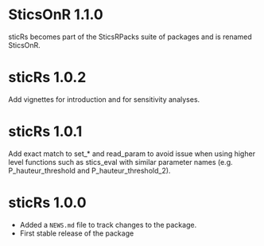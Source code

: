 
# SticsOnR 1.1.0

sticRs becomes part of the SticsRPacks suite of packages and is renamed SticsOnR.

# sticRs 1.0.2
Add vignettes for introduction and for sensitivity analyses.

# sticRs 1.0.1

Add exact match to set_* and read_param to avoid issue when using higher level functions such as stics_eval with similar parameter names (e.g. P_hauteur_threshold and P_hauteur_threshold_2).

# sticRs 1.0.0

* Added a `NEWS.md` file to track changes to the package.
* First stable release of the package
